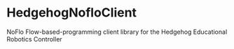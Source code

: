 # HedgehogNofloClient

NoFlo Flow-based-programming client library for the Hedgehog Educational Robotics Controller
